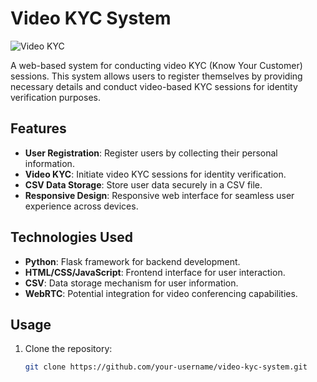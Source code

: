 
# Video KYC System

![Video KYC]([https://example.com/video_kyc_logo.png](https://logowik.com/content/uploads/images/standard-chartered-bank-new-20211713.jpg))

A web-based system for conducting video KYC (Know Your Customer) sessions. This system allows users to register themselves by providing necessary details and conduct video-based KYC sessions for identity verification purposes.

## Features

- **User Registration**: Register users by collecting their personal information.
- **Video KYC**: Initiate video KYC sessions for identity verification.
- **CSV Data Storage**: Store user data securely in a CSV file.
- **Responsive Design**: Responsive web interface for seamless user experience across devices.

## Technologies Used

- **Python**: Flask framework for backend development.
- **HTML/CSS/JavaScript**: Frontend interface for user interaction.
- **CSV**: Data storage mechanism for user information.
- **WebRTC**: Potential integration for video conferencing capabilities.

## Usage

1. Clone the repository:
   ```bash
   git clone https://github.com/your-username/video-kyc-system.git
